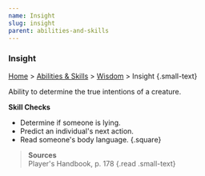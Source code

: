 ```yaml
---
name: Insight
slug: insight
parent: abilities-and-skills
---
```

### Insight
[Home](dm-operations-center) > [Abilities & Skills](abilities-and-skills) > [Wisdom](wisdom) > Insight {.small-text}

Ability to determine the true intentions of a creature.

**Skill Checks**<br/>
- Determine if someone is lying.
- Predict an individual's next action.
- Read someone's body language.
{.square}

> **Sources** <br/>
> Player's Handbook, p. 178
{.read .small-text}
